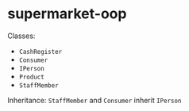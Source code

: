 # supermarket-oop

Classes:
- `CashRegister`
- `Consumer`
- `IPerson`
- `Product`
- `StaffMember`

Inheritance:
`StaffMember` and `Consumer` inherit `IPerson`

